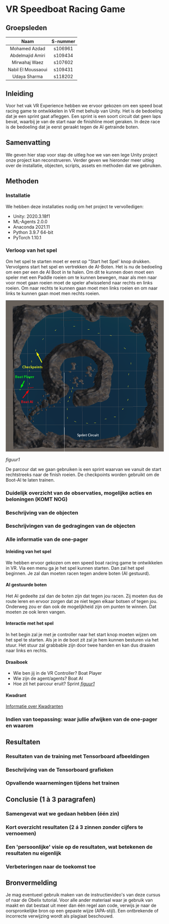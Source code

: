 # VR Speedboat Racing Game

## Groepsleden

| Naam | S-nummer |
| :---: | :---: |
| Mohamed Azdad | s106961 |
| Abdelmajid Amiri | s109434 |
| Mirwahaj Waez | s107602 |
| Nabil El Moussaoui | s109431 |
| Udaya Sharma | s118202 |

## Inleiding

Voor het vak VR Experience hebben we ervoor gekozen om een speed boat racing game te ontwikkelen in VR met behulp van Unity. Het is de bedoeling dat je een sprint gaat afleggen. Een sprint is een soort circuit dat geen laps bevat, waarbij je van de start naar de finishline moet geraken. In deze race is de bedoeling dat je eerst geraakt tegen de AI getrainde boten.

## Samenvatting

We geven hier stap voor stap de uitleg hoe we van een lege Unity project onze project kan reconstrueren. Verder geven we hieronder meer uitleg over de installatie, objecten, scripts, assets en methoden dat we gebruiken.

## Methoden

### Installatie

We hebben deze installaties nodig om het project te vervolledigen:
- Unity: 2020.3.18f1
- ML-Agents 2.0.0
- Anaconda 2021.11
- Python 3.9.7 64-bit
- PyTorch 1.10.1

### Verloop van het spel

Om het spel te starten moet er eerst op "Start het Spel' knop drukken. Vervolgens start het spel en vertrekken de AI-Boten. Het is nu de bedoeling om een per een de AI Boot in te halen. Om dit te kunnen doen moet een speler met een Paddle roeien om te kunnen bewegen, maar als men naar voor moet gaan roeien moet de speler afwisselend naar rechts en links roeien. Om naar rechts te kunnen gaan moet men links roeien en om naar links te kunnen gaan moet men rechts roeien.

![01_SprintParcour.png](Afbeeldingen/01_SprintParcour.png)

*figuur1*

De parcour dat we gaan gebruiken is een sprint waarvan we vanuit de start rechtstreeks naar de finish roeien. De checkpoints worden gebruikt om de Boot-AI te laten trainen.

### Duidelijk overzicht van de observaties, mogelijke acties en beloningen (KOMT NOG)
### Beschrijving van de objecten



### Beschrijvingen van de gedragingen van de objecten
### Alle informatie van de one-pager

#### Inleiding van het spel

We hebben ervoor gekozen om een speed boat racing game te ontwikkelen in VR. Via een menu ga je het spel kunnen starten. Dan zal het spel beginnen. Je zal dan moeten racen tegen andere boten (AI gestuurd). 

#### AI gestuurde boten

Het AI gedeelte zal dan de boten zijn dat tegen jou racen. Zij moeten dus de route leren en ervoor zorgen dat ze niet tegen elkaar botsen of tegen jou. Onderweg zou er dan ook de mogelijkheid zijn om punten te winnen. Dat moeten ze ook leren vangen. 

#### Interactie met het spel

In het begin zal je met je controller naar het start knop moeten wijzen om het spel te starten. Als je in de boot zit zal je hem kunnen besturen via het stuur. Het stuur zal grabbable zijn door twee handen en kan dus draaien naar links en rechts.

#### Draaiboek

- Wie ben jij in de VR Controller? Boat Player
- Wie zijn de agent/agents? Boat AI
- Hoe zit het parcour eruit? Sprint [*figuur1*](01_SprintParcour.png)

#### Kwadrant
[Informatie over Kwadranten](https://www.cuemath.com/geometry/quadrant/)

### Indien van toepassing: waar jullie afwijken van de one-pager en waarom

## Resultaten
### Resultaten van de training met Tensorboard afbeeldingen
### Beschrijving van de Tensorboard grafieken
### Opvallende waarnemingen tijdens het trainen 

## Conclusie (1 à 3 paragrafen)

### Samengevat wat we gedaan hebben (één zin)
### Kort overzicht resultaten (2 á 3 zinnen zonder cijfers te vernoemen)
### Een 'persoonlijke' visie op de resultaten, wat betekenen de resultaten nu eigenlijk
### Verbeteringen naar de toekomst toe

## Bronvermelding
Je mag eventueel gebruik maken van de instructievideo's van deze cursus of naar de Obelix tutorial. Voor alle ander materiaal waar je gebruik van maakt en dat bestaat uit meer dan één regel aan code, verwijs je naar de oorspronkelijke bron op een gepaste wijze (APA-stijl). Een ontbrekende of incorrecte verwijzing wordt als plagiaat beschouwd.
